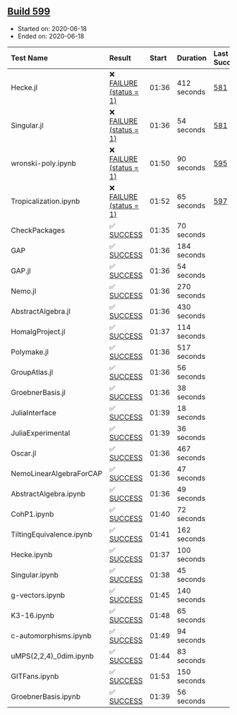 ## [Build 599](https://oscarci.mathematik.uni-kl.de/job/oscar-julia-1.4/599/)

* Started on: 2020-06-18
* Ended on: 2020-06-18

| Test Name    | Result | Start | Duration | Last Success | First Failure |
|:-------------|:-------|:------|:---------|:-------------|:--------------|
| Hecke.jl | ❌ [FAILURE (status = 1)](https://oscarci.mathematik.uni-kl.de/job/oscar-julia-1.4/599/artifact/logs/build-599/Hecke.jl.log) | 01:36 | 412 seconds | [581](https://oscarci.mathematik.uni-kl.de/job/oscar-julia-1.4/581/) | [582](https://oscarci.mathematik.uni-kl.de/job/oscar-julia-1.4/582/) |
| Singular.jl | ❌ [FAILURE (status = 1)](https://oscarci.mathematik.uni-kl.de/job/oscar-julia-1.4/599/artifact/logs/build-599/Singular.jl.log) | 01:36 | 54 seconds | [581](https://oscarci.mathematik.uni-kl.de/job/oscar-julia-1.4/581/) | [582](https://oscarci.mathematik.uni-kl.de/job/oscar-julia-1.4/582/) |
| wronski-poly.ipynb | ❌ [FAILURE (status = 1)](https://oscarci.mathematik.uni-kl.de/job/oscar-julia-1.4/599/artifact/logs/build-599/wronski-poly.ipynb.log) | 01:50 | 90 seconds | [595](https://oscarci.mathematik.uni-kl.de/job/oscar-julia-1.4/595/) | [596](https://oscarci.mathematik.uni-kl.de/job/oscar-julia-1.4/596/) |
| Tropicalization.ipynb | ❌ [FAILURE (status = 1)](https://oscarci.mathematik.uni-kl.de/job/oscar-julia-1.4/599/artifact/logs/build-599/Tropicalization.ipynb.log) | 01:52 | 65 seconds | [597](https://oscarci.mathematik.uni-kl.de/job/oscar-julia-1.4/597/) | [598](https://oscarci.mathematik.uni-kl.de/job/oscar-julia-1.4/598/) |
| CheckPackages | ✅ [SUCCESS](https://oscarci.mathematik.uni-kl.de/job/oscar-julia-1.4/599/artifact/logs/build-599/CheckPackages.log) | 01:35 | 70 seconds |  |  |
| GAP | ✅ [SUCCESS](https://oscarci.mathematik.uni-kl.de/job/oscar-julia-1.4/599/artifact/logs/build-599/GAP.log) | 01:36 | 184 seconds |  |  |
| GAP.jl | ✅ [SUCCESS](https://oscarci.mathematik.uni-kl.de/job/oscar-julia-1.4/599/artifact/logs/build-599/GAP.jl.log) | 01:36 | 54 seconds |  |  |
| Nemo.jl | ✅ [SUCCESS](https://oscarci.mathematik.uni-kl.de/job/oscar-julia-1.4/599/artifact/logs/build-599/Nemo.jl.log) | 01:36 | 270 seconds |  |  |
| AbstractAlgebra.jl | ✅ [SUCCESS](https://oscarci.mathematik.uni-kl.de/job/oscar-julia-1.4/599/artifact/logs/build-599/AbstractAlgebra.jl.log) | 01:36 | 430 seconds |  |  |
| HomalgProject.jl | ✅ [SUCCESS](https://oscarci.mathematik.uni-kl.de/job/oscar-julia-1.4/599/artifact/logs/build-599/HomalgProject.jl.log) | 01:37 | 114 seconds |  |  |
| Polymake.jl | ✅ [SUCCESS](https://oscarci.mathematik.uni-kl.de/job/oscar-julia-1.4/599/artifact/logs/build-599/Polymake.jl.log) | 01:36 | 517 seconds |  |  |
| GroupAtlas.jl | ✅ [SUCCESS](https://oscarci.mathematik.uni-kl.de/job/oscar-julia-1.4/599/artifact/logs/build-599/GroupAtlas.jl.log) | 01:36 | 56 seconds |  |  |
| GroebnerBasis.jl | ✅ [SUCCESS](https://oscarci.mathematik.uni-kl.de/job/oscar-julia-1.4/599/artifact/logs/build-599/GroebnerBasis.jl.log) | 01:36 | 38 seconds |  |  |
| JuliaInterface | ✅ [SUCCESS](https://oscarci.mathematik.uni-kl.de/job/oscar-julia-1.4/599/artifact/logs/build-599/JuliaInterface.log) | 01:39 | 18 seconds |  |  |
| JuliaExperimental | ✅ [SUCCESS](https://oscarci.mathematik.uni-kl.de/job/oscar-julia-1.4/599/artifact/logs/build-599/JuliaExperimental.log) | 01:39 | 36 seconds |  |  |
| Oscar.jl | ✅ [SUCCESS](https://oscarci.mathematik.uni-kl.de/job/oscar-julia-1.4/599/artifact/logs/build-599/Oscar.jl.log) | 01:36 | 467 seconds |  |  |
| NemoLinearAlgebraForCAP | ✅ [SUCCESS](https://oscarci.mathematik.uni-kl.de/job/oscar-julia-1.4/599/artifact/logs/build-599/NemoLinearAlgebraForCAP.log) | 01:36 | 47 seconds |  |  |
| AbstractAlgebra.ipynb | ✅ [SUCCESS](https://oscarci.mathematik.uni-kl.de/job/oscar-julia-1.4/599/artifact/logs/build-599/AbstractAlgebra.ipynb.log) | 01:36 | 49 seconds |  |  |
| CohP1.ipynb | ✅ [SUCCESS](https://oscarci.mathematik.uni-kl.de/job/oscar-julia-1.4/599/artifact/logs/build-599/CohP1.ipynb.log) | 01:40 | 72 seconds |  |  |
| TiltingEquivalence.ipynb | ✅ [SUCCESS](https://oscarci.mathematik.uni-kl.de/job/oscar-julia-1.4/599/artifact/logs/build-599/TiltingEquivalence.ipynb.log) | 01:41 | 162 seconds |  |  |
| Hecke.ipynb | ✅ [SUCCESS](https://oscarci.mathematik.uni-kl.de/job/oscar-julia-1.4/599/artifact/logs/build-599/Hecke.ipynb.log) | 01:37 | 100 seconds |  |  |
| Singular.ipynb | ✅ [SUCCESS](https://oscarci.mathematik.uni-kl.de/job/oscar-julia-1.4/599/artifact/logs/build-599/Singular.ipynb.log) | 01:38 | 45 seconds |  |  |
| g-vectors.ipynb | ✅ [SUCCESS](https://oscarci.mathematik.uni-kl.de/job/oscar-julia-1.4/599/artifact/logs/build-599/g-vectors.ipynb.log) | 01:45 | 140 seconds |  |  |
| K3-16.ipynb | ✅ [SUCCESS](https://oscarci.mathematik.uni-kl.de/job/oscar-julia-1.4/599/artifact/logs/build-599/K3-16.ipynb.log) | 01:48 | 65 seconds |  |  |
| c-automorphisms.ipynb | ✅ [SUCCESS](https://oscarci.mathematik.uni-kl.de/job/oscar-julia-1.4/599/artifact/logs/build-599/c-automorphisms.ipynb.log) | 01:49 | 94 seconds |  |  |
| uMPS(2,2,4)_0dim.ipynb | ✅ [SUCCESS](https://oscarci.mathematik.uni-kl.de/job/oscar-julia-1.4/599/artifact/logs/build-599/uMPS-2-2-4-_0dim.ipynb.log) | 01:44 | 83 seconds |  |  |
| GITFans.ipynb | ✅ [SUCCESS](https://oscarci.mathematik.uni-kl.de/job/oscar-julia-1.4/599/artifact/logs/build-599/GITFans.ipynb.log) | 01:53 | 150 seconds |  |  |
| GroebnerBasis.ipynb | ✅ [SUCCESS](https://oscarci.mathematik.uni-kl.de/job/oscar-julia-1.4/599/artifact/logs/build-599/GroebnerBasis.ipynb.log) | 01:39 | 56 seconds |  |  |
